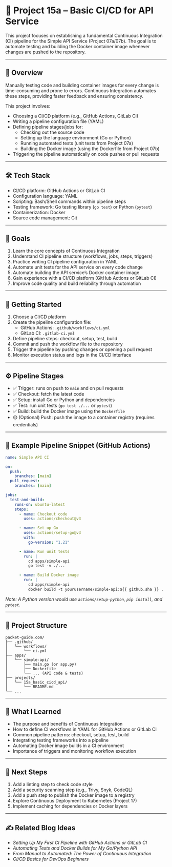 # 📘 Project 15a – Basic CI/CD for API Service

This project focuses on establishing a fundamental Continuous Integration (CI) pipeline for the Simple API Service (Project 07a/07b). The goal is to automate testing and building the Docker container image whenever changes are pushed to the repository.

---

## 🧭 Overview

Manually testing code and building container images for every change is time-consuming and prone to errors. Continuous Integration automates these steps, providing faster feedback and ensuring consistency.

This project involves:

- Choosing a CI/CD platform (e.g., GitHub Actions, GitLab CI)
- Writing a pipeline configuration file (YAML)
- Defining pipeline stages/jobs for:
  - Checking out the source code
  - Setting up the language environment (Go or Python)
  - Running automated tests (unit tests from Project 07a)
  - Building the Docker image (using the Dockerfile from Project 07b)
- Triggering the pipeline automatically on code pushes or pull requests

---

## 🛠 Tech Stack

- CI/CD platform: GitHub Actions or GitLab CI
- Configuration language: YAML
- Scripting: Bash/Shell commands within pipeline steps
- Testing framework: Go testing library (`go test`) or Python (`pytest`)
- Containerization: Docker
- Source code management: Git

---

## 🎯 Goals

1. Learn the core concepts of Continuous Integration
2. Understand CI pipeline structure (workflows, jobs, steps, triggers)
3. Practice writing CI pipeline configuration in YAML
4. Automate unit tests for the API service on every code change
5. Automate building the API service’s Docker container image
6. Gain experience with a CI/CD platform (GitHub Actions or GitLab CI)
7. Improve code quality and build reliability through automation

---

## 🚀 Getting Started

1. Choose a CI/CD platform
2. Create the pipeline configuration file:
   - GitHub Actions: `.github/workflows/ci.yml`
   - GitLab CI: `.gitlab-ci.yml`
3. Define pipeline steps: checkout, setup, test, build
4. Commit and push the workflow file to the repository
5. Trigger the pipeline by pushing changes or opening a pull request
6. Monitor execution status and logs in the CI/CD interface

---

## ⚙️ Pipeline Stages

- ✅ Trigger: runs on push to `main` and on pull requests
- ✅ Checkout: fetch the latest code
- ✅ Setup: install Go or Python and dependencies
- ✅ Test: run unit tests (`go test ./...` or `pytest`)
- ✅ Build: build the Docker image using the `Dockerfile`
- 🟡 (Optional) Push: push the image to a container registry (requires credentials)

---

## 📄 Example Pipeline Snippet (GitHub Actions)

```yaml
name: Simple API CI

on:
  push:
    branches: [main]
  pull_request:
    branches: [main]

jobs:
  test-and-build:
    runs-on: ubuntu-latest
    steps:
      - name: Checkout code
        uses: actions/checkout@v3

      - name: Set up Go
        uses: actions/setup-go@v3
        with:
          go-version: "1.21"

      - name: Run unit tests
        run: |
          cd apps/simple-api
          go test -v ./...

      - name: Build Docker image
        run: |
          cd apps/simple-api
          docker build -t yourusername/simple-api:${{ github.sha }} .
```

_Note: A Python version would use `actions/setup-python`, `pip install`, and `pytest`._

---

## 📂 Project Structure

```text
packet-guide.com/
├── .github/
│   └── workflows/
│       └── ci.yml
├── apps/
│   └── simple-api/
│       ├── main.go (or app.py)
│       ├── Dockerfile
│       └── ... (API code & tests)
├── projects/
│   └── 15a_basic_cicd_api/
│       └── README.md
└── ...
```

---

## 🧠 What I Learned

- The purpose and benefits of Continuous Integration
- How to define CI workflows in YAML for GitHub Actions or GitLab CI
- Common pipeline patterns: checkout, setup, test, build
- Integrating testing frameworks into a pipeline
- Automating Docker image builds in a CI environment
- Importance of triggers and monitoring workflow execution

---

## 🔁 Next Steps

1. Add a linting step to check code style
2. Add a security scanning step (e.g., Trivy, Snyk, CodeQL)
3. Add a push step to publish the Docker image to a registry
4. Explore Continuous Deployment to Kubernetes (Project 17)
5. Implement caching for dependencies or Docker layers

---

## ✍️ Related Blog Ideas

- _Setting Up My First CI Pipeline with GitHub Actions or GitLab CI_
- _Automating Tests and Docker Builds for My Go/Python API_
- _From Manual to Automated: The Power of Continuous Integration_
- _CI/CD Basics for DevOps Beginners_
